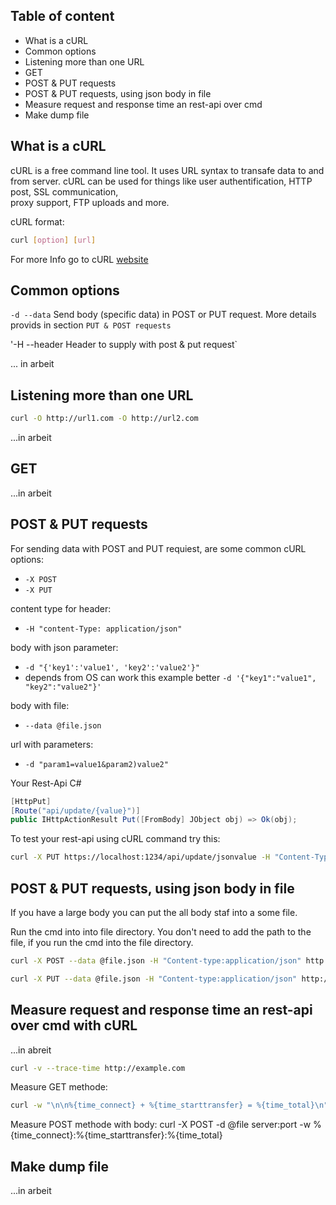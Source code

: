 ## Table of content
* What is a cURL
* Common options
* Listening more than one URL
* GET
* POST & PUT requests
* POST & PUT requests, using json body in file
* Measure request and response time an rest-api over cmd
* Make dump file

## What is a cURL

cURL is a free command line tool. It uses URL syntax to transafe data to and from server. cURL can be used for things like user authentification, HTTP post, SSL communication,<br/>
proxy support, FTP uploads and more.

cURL format:

```bash
curl [option] [url]
```
For more Info go to cURL [website](https://curl.se/docs/manpage.html)

## Common options

`-d --data` Send body (specific data) in POST or PUT request. More details provids in section `PUT & POST requests`

'-H --header Header to supply with post & put request`

... in arbeit

## Listening more than one URL

```bash
curl -O http://url1.com -O http://url2.com
```
...in arbeit

## GET

...in arbeit

## POST & PUT requests

For sending data with POST and PUT requiest, are some common cURL options:
* `-X POST`
* `-X PUT`

content type for header:
* `-H "content-Type: application/json"`

body with json parameter:
* `-d "{'key1':'value1', 'key2':'value2'}"`
* depends from OS can work this example better `-d '{"key1":"value1", "key2":"value2"}'`

body with file:
* `--data @file.json`

url with parameters:
* `-d "param1=value1&param2)value2"`

Your Rest-Api C#
```c#
[HttpPut]
[Route("api/update/{value}")]
public IHttpActionResult Put([FromBody] JObject obj) => Ok(obj);
```

To test your rest-api using cURL command try this:

```bash
curl -X PUT https://localhost:1234/api/update/jsonvalue -H "Content-Type: application/json" -d "{'key1':'value1', 'key2':'value2'}"
```

## POST & PUT requests, using json body in file

If you have a large body you can put the all body staf into a some file. 

Run the cmd into into file directory. You don't need to add the path to the file, if you run the cmd into the file directory.

```bash
curl -X POST --data @file.json -H "Content-type:application/json" http://127.0.0/api/../
```

```bash
curl -X PUT --data @file.json -H "Content-type:application/json" http://127.0.0/api/../
```

## Measure request and response time an rest-api over cmd with cURL

...in abreit

```bash
curl -v --trace-time http://example.com
```

Measure GET methode:

```bash
curl -w "\n\n%{time_connect} + %{time_starttransfer} = %{time_total}\n" www.google.com 
```

Measure POST methode with body:
curl -X POST -d @file server:port -w %{time_connect}:%{time_starttransfer}:%{time_total}

## Make dump file
...in arbeit
